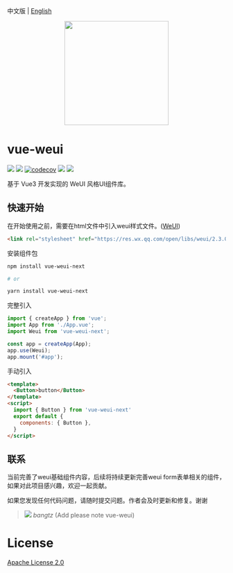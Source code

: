中文版 | [English](./README.md)

<div align=center>
<img src=https://raw.githubusercontent.com/bangtz/vue-weui/main/vue-weui.png height=240px />
</div>

# vue-weui

[![](https://shields.io/github/package-json/v/bangtz/vue-weui/master/packages/vue-weui)](https://github.com/bangtz/vue-weui/tree/master/packages/vue-weui)
[![](https://pkg-size.dev/badge/bundle/68018)](https://pkg-size.dev/vue-weui-next)
[![codecov](https://codecov.io/gh/bangtz/vue-weui/graph/badge.svg?token=6TNVSF7OYT)](https://codecov.io/gh/bangtz/vue-weui)
[![](https://img.shields.io/badge/language-vue-orange.svg)](https://vuejs.org/)
![](https://img.shields.io/npm/l/vue-weui-next.svg)

基于 Vue3 开发实现的 WeUI 风格UI组件库。

## 快速开始

在开始使用之前，需要在html文件中引入weui样式文件。([WeUI](https://github.com/Tencent/weui))

```html
<link rel="stylesheet" href="https://res.wx.qq.com/open/libs/weui/2.3.0/weui.min.css"/>
```

安装组件包

```bash
npm install vue-weui-next

# or

yarn install vue-weui-next
```

完整引入

```ts
import { createApp } from 'vue';
import App from './App.vue';
import Weui from 'vue-weui-next';

const app = createApp(App);
app.use(Weui);
app.mount('#app');
```

手动引入

```html
<template>
  <Button>button</Button>
</template>
<script>
  import { Button } from 'vue-weui-next'
  export default {
    components: { Button },
  }
</script>
```

## 联系

当前完善了weui基础组件内容，后续将持续更新完善weui form表单相关的组件，如果对此项目感兴趣，欢迎一起贡献。

如果您发现任何代码问题，请随时提交问题。作者会及时更新和修复。谢谢

> ![](https://open.weixin.qq.com/zh_CN/htmledition/res/assets/res-design-download/icon16_wx_logo.png) *bangtz* (Add please note vue-weui)

# License

[Apache License 2.0](LICENSE)